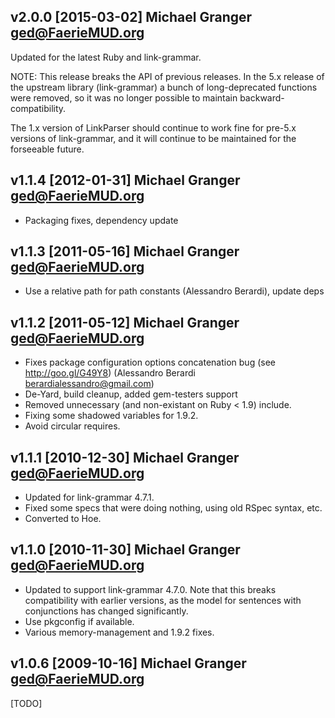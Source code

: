 ## v2.0.0 [2015-03-02] Michael Granger <ged@FaerieMUD.org>

Updated for the latest Ruby and link-grammar.

NOTE: This release breaks the API of previous releases. In the 5.x
release of the upstream library (link-grammar) a bunch of
long-deprecated functions were removed, so it was no longer possible
to maintain backward-compatibility.

The 1.x version of LinkParser should continue to work fine for
pre-5.x versions of link-grammar, and it will continue to be
maintained for the forseeable future.


## v1.1.4 [2012-01-31] Michael Granger <ged@FaerieMUD.org>

- Packaging fixes, dependency update


## v1.1.3 [2011-05-16] Michael Granger <ged@FaerieMUD.org>

- Use a relative path for path constants (Alessandro Berardi), update
  deps


## v1.1.2 [2011-05-12] Michael Granger <ged@FaerieMUD.org>

- Fixes package configuration options concatenation bug (see
  http://goo.gl/G49Y8) (Alessandro Berardi <berardialessandro@gmail.com>)
- De-Yard, build cleanup, added gem-testers support
- Removed unnecessary (and non-existant on Ruby < 1.9) include.
- Fixing some shadowed variables for 1.9.2.
- Avoid circular requires.


## v1.1.1 [2010-12-30] Michael Granger <ged@FaerieMUD.org>

* Updated for link-grammar 4.7.1.
* Fixed some specs that were doing nothing, using old RSpec syntax, etc.
* Converted to Hoe.


## v1.1.0 [2010-11-30] Michael Granger <ged@FaerieMUD.org>

* Updated to support link-grammar 4.7.0. Note that this breaks compatibility with
  earlier versions, as the model for sentences with conjunctions has changed
  significantly.
* Use pkgconfig if available.
* Various memory-management and 1.9.2 fixes.


## v1.0.6 [2009-10-16] Michael Granger <ged@FaerieMUD.org>

[TODO]

